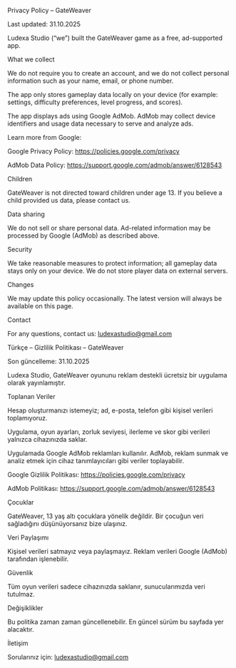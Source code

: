 Privacy Policy – GateWeaver

Last updated: 31.10.2025

Ludexa Studio (“we”) built the GateWeaver game as a free, ad-supported app.

What we collect

We do not require you to create an account, and we do not collect personal information such as your name, email, or phone number.

The app only stores gameplay data locally on your device (for example: settings, difficulty preferences, level progress, and scores).

The app displays ads using Google AdMob. AdMob may collect device identifiers and usage data necessary to serve and analyze ads.

Learn more from Google:

Google Privacy Policy: https://policies.google.com/privacy

AdMob Data Policy: https://support.google.com/admob/answer/6128543

Children

GateWeaver is not directed toward children under age 13.
If you believe a child provided us data, please contact us.

Data sharing

We do not sell or share personal data.
Ad-related information may be processed by Google (AdMob) as described above.

Security

We take reasonable measures to protect information; all gameplay data stays only on your device.
We do not store player data on external servers.

Changes

We may update this policy occasionally. The latest version will always be available on this page.

Contact

For any questions, contact us: ludexastudio@gmail.com

Türkçe – Gizlilik Politikası – GateWeaver

Son güncelleme: 31.10.2025

Ludexa Studio, GateWeaver oyununu reklam destekli ücretsiz bir uygulama olarak yayınlamıştır.

Toplanan Veriler

Hesap oluşturmanızı istemeyiz; ad, e-posta, telefon gibi kişisel verileri toplamıyoruz.

Uygulama, oyun ayarları, zorluk seviyesi, ilerleme ve skor gibi verileri yalnızca cihazınızda saklar.

Uygulamada Google AdMob reklamları kullanılır. AdMob, reklam sunmak ve analiz etmek için cihaz tanımlayıcıları gibi veriler toplayabilir.

Google Gizlilik Politikası: https://policies.google.com/privacy

AdMob Politikası: https://support.google.com/admob/answer/6128543

Çocuklar

GateWeaver, 13 yaş altı çocuklara yönelik değildir.
Bir çocuğun veri sağladığını düşünüyorsanız bize ulaşınız.

Veri Paylaşımı

Kişisel verileri satmayız veya paylaşmayız.
Reklam verileri Google (AdMob) tarafından işlenebilir.

Güvenlik

Tüm oyun verileri sadece cihazınızda saklanır, sunucularımızda veri tutulmaz.

Değişiklikler

Bu politika zaman zaman güncellenebilir. En güncel sürüm bu sayfada yer alacaktır.

İletişim

Sorularınız için: ludexastudio@gmail.com
